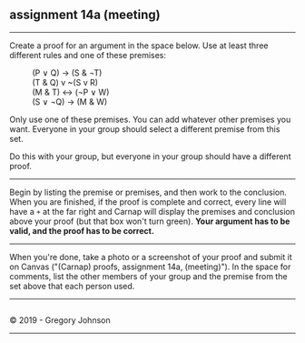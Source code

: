 ## assignment 14a (meeting)

---

Create a proof for an argument in the space below. Use at least three different rules and one of these premises:

<p style="margin-left: 40px;">(P &or; Q) &rarr; (S & &not;T)<br>
(T & Q) v ~(S v R)<br>
(M & T) &harr; (&not;P &or; W)<br>
(S &or; &not;Q) &rarr; (M & W)<br></p>

Only use one of these premises. You can add whatever other premises you want. Everyone in your group should select a different premise from this set. 

Do this with your group, but everyone in your group should have a different proof.

---

Begin by listing the premise or premises, and then work to the conclusion. When you are finished, if the proof is complete and correct, every line will have a `+` at the far right and Carnap will display the premises and conclusion above your proof (but that box won't turn green). **Your argument has to be valid, and the proof has to be correct.**

---

When you're done, take a photo or a screenshot of your proof and submit it on Canvas ("(Carnap) proofs, assignment 14a, (meeting)"). In the space for comments, list the other members of your group and the premise from the set above that each person used.

---

~~~{.Playground .JohnsonSL init="now" options="fonts tabindent render resize" guides="fitch"}
~~~

<p>&copy; 2019 - <script>document.write(new Date().getFullYear())</script> Gregory Johnson</p>

---
 
